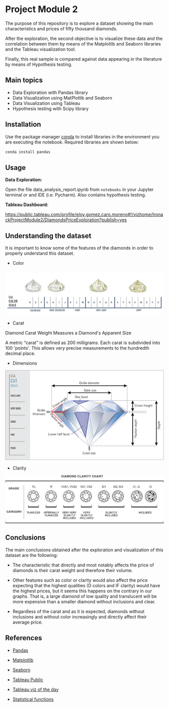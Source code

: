 # Project Module 2

The purpose of this repository is to explore a dataset showing the main characteristics and prices of fifty thousand diamonds.

After the exploration, the second objective is to visualize these data and the correlation between them by means of the Matplotlib and Seaborn libraries and the Tableau visualization tool.

Finally, this real sample is compared against data appearing in the literature by means of Hypothesis testing.

## Main topics

- Data Exploration with Pandas library
- Data Visualization using MatPlotlib and Seaborn
- Data Visualization using Tableau
- Hypothesis testing with Scipy library


## Installation

Use the package manager [conda](https://docs.conda.io/projects/conda/en/latest/user-guide/install/) to install libraries in the environment you are executing the notebook. Required libraries are shown  below:

```python
conda install pandas
```

## Usage

**Data Exploration:**

Open the file data_analysis_report.ipynb from ```notebooks``` in your Jupyter terminal or and IDE (i.e. Pycharm). Also contains hypothesis testing.

**Tableau Dashboard:**

https://public.tableau.com/profile/eloy.gomez.caro.moreno#!/vizhome/IronackProjectModule2/DiamondsPriceExploration?publish=yes


## Understanding the dataset

It is important to know some of the features of the diamonds in order to properly understand this dataset.

- Color

![Color](./images/diamond-color-scale.png)

- Carat

Diamond Carat Weight Measures a Diamond's Apparent Size

A metric “carat” is defined as 200 milligrams. Each carat is subdivided into 100 'points'. This allows very precise measurements to the hundredth decimal place.

- Dimensions

![Dimensions](./images/GIA-Cut-Scale.png)

- Clarity

![Clarity](./images/Diamond_Clarity_Chart.png)


## Conclusions

The main conclusions obtained after the exploration and visualization of this dataset are the following:

- The characteristic that directly and most notably affects the price of diamonds is their carat weight and therefore their volume.

- Other features such as color or clarity would also affect the price expecting that the highest qualities (D colors and IF clarity) would have the highest prices, but it seems this happens on the contrary in our graphs. That is, a large diamond of low quality and translucent will be more expensive than a smaller diamond without inclusions and clear.

- Regardless of the carat and as it is expected, diamonds without inclusions and without color increasingly and directly affect their average price.


## References

- [Pandas](https://pandas.pydata.org/pandas-docs/stable/reference/index.html)

- [Matplotlib](https://matplotlib.org/stable/index.html)

- [Seaborn](https://seaborn.pydata.org/)

- [Tableau Public](https://public.tableau.com/s/)

- [Tableau viz of the day](https://public.tableau.com/es-es/gallery/?tab=viz-of-the-day&type=viz-of-the-day)

- [Statistical functions](https://docs.scipy.org/doc/scipy/reference/stats.html)

